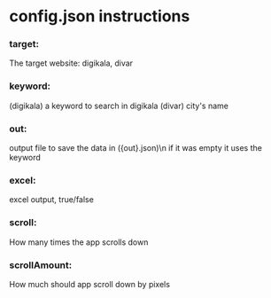 # config.json instructions

### target:
The target website:
digikala, divar

### keyword: 
(digikala) a keyword to search in digikala
(divar) city's name

### out:
output file to save the data in ({out}.json)\n
if it was empty it uses the keyword

### excel:
excel output, true/false

### scroll:
How many times the app scrolls down

### scrollAmount:
How much should app scroll down by pixels